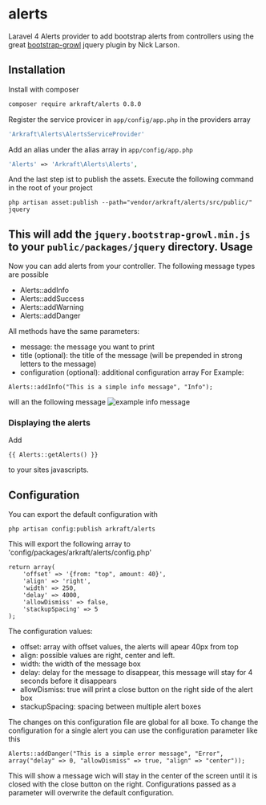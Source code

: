 alerts
======

Laravel 4 Alerts provider to add bootstrap alerts from controllers using the great  [bootstrap-growl](https://github.com/ifightcrime/bootstrap-growl) jquery plugin by Nick Larson.

Installation
-------------
Install with composer
```bash
composer require arkraft/alerts 0.8.0
```
Register the service provicer in `app/config/app.php` in the providers array
```php
'Arkraft\Alerts\AlertsServiceProvider'
```
Add an alias under the alias array in `app/config/app.php`
```php
'Alerts' => 'Arkraft\Alerts\Alerts',
```
And the last step ist to publish the assets. Execute the following command in the root of your project
```
php artisan asset:publish --path="vendor/arkraft/alerts/src/public/" jquery
```
This will add the `jquery.bootstrap-growl.min.js` to your `public/packages/jquery` directory.
Usage
---------------
Now you can add alerts from your controller. The following message types are possible
* Alerts::addInfo
* Alerts::addSuccess
* Alerts::addWarning
* Alerts::addDanger

All methods have the same parameters:
* message: the message you want to print
* title (optional): the title of the message (will be prepended in strong letters to the message)
* configuration (optional): additional configuration array
For Example:
```
Alerts::addInfo("This is a simple info message", "Info");
```
will an the following message
![example info message](http://s14.directupload.net/images/141027/s7g5ufrf.png)

### Displaying the alerts
Add 
```
{{ Alerts::getAlerts() }}
```
to your sites javascripts.

Configuration
------------------
You can export the default configuration with
```
php artisan config:publish arkraft/alerts
```
This will export the following array to 'config/packages/arkraft/alerts/config.php'
```
return array(
    'offset' => '{from: "top", amount: 40}',
    'align' => 'right',
    'width' => 250,
    'delay' => 4000,
    'allowDismiss' => false,
    'stackupSpacing' => 5
);
```
The configuration values:
+ offset: array with offset values, the alerts will apear 40px from top
+ align: possible values are right, center and left. 
+ width: the width of the message box
+ delay: delay for the message to disappear, this message will stay for 4 seconds before it disappears
+ allowDismiss: true will print a close button on the right side of the alert box
+ stackupSpacing: spacing between multiple alert boxes

The changes on this configuration file are global for all boxe. To change the configuration for a single alert you can use the configuration parameter like this
```
Alerts::addDanger("This is a simple error message", "Error", array("delay" => 0, "allowDismiss" => true, "align" => "center"));
```
This will show a message wich will stay in the center of the screen until it is closed with the close button on the right.
Configurations passed as a parameter will overwrite the default configuration.
